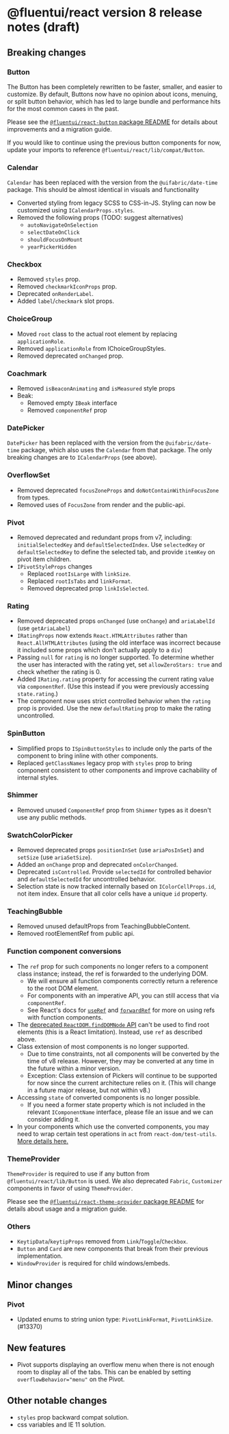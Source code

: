 # @fluentui/react version 8 release notes (draft)

## Breaking changes

### Button

The Button has been completely rewritten to be faster, smaller, and easier to customize. By default, Buttons now have no opinion about icons, menuing, or split button behavior, which has led to large bundle and performance hits for the most common cases in the past.

Please see the [`@fluentui/react-button` package README](https://github.com/microsoft/fluentui/blob/master/packages/react-button/README.md) for details about improvements and a migration guide.

If you would like to continue using the previous button components for now, update your imports to reference `@fluentui/react/lib/compat/Button`.

### Calendar

`Calendar` has been replaced with the version from the `@uifabric/date-time` package. This should be almost identical in visuals and functionality

- Converted styling from legacy SCSS to CSS-in-JS. Styling can now be customized using `ICalendarProps.styles`.
- Removed the following props (TODO: suggest alternatives)
  - `autoNavigateOnSelection`
  - `selectDateOnClick`
  - `shouldFocusOnMount`
  - `yearPickerHidden`

### Checkbox

- Removed `styles` prop.
- Removed `checkmarkIconProps` prop.
- Deprecated `onRenderLabel`.
- Added `label`/`checkmark` slot props.

### ChoiceGroup

- Moved `root` class to the actual root element by replacing `applicationRole`.
- Removed `applicationRole` from IChoiceGroupStyles.
- Removed deprecated `onChanged` prop.

### Coachmark

- Removed `isBeaconAnimating` and `isMeasured` style props
- Beak:
  - Removed empty `IBeak` interface
  - Removed `componentRef` prop

### DatePicker

`DatePicker` has been replaced with the version from the `@uifabric/date-time` package, which also uses the `Calendar` from that package. The only breaking changes are to `ICalendarProps` (see above).

### OverflowSet

- Removed deprecated `focusZoneProps` and `doNotContainWithinFocusZone` from types.
- Removed uses of `FocusZone` from render and the public-api.

### Pivot

- Removed deprecated and redundant props from v7, including: `initialSelectedKey` and `defaultSelectedIndex`. Use `selectedKey` or `defaultSelectedKey` to define the selected tab, and provide `itemKey` on pivot item children.
- `IPivotStyleProps` changes
  - Replaced `rootIsLarge` with `linkSize`.
  - Replaced `rootIsTabs` and `linkFormat`.
  - Removed deprecated prop `linkIsSelected`.

### Rating

- Removed deprecated props `onChanged` (use `onChange`) and `ariaLabelId` (use `getAriaLabel`)
- `IRatingProps` now extends `React.HTMLAttributes` rather than `React.AllHTMLAttributes` (using the old interface was incorrect because it included some props which don't actually apply to a `div`)
- Passing `null` for `rating` is no longer supported. To determine whether the user has interacted with the rating yet, set `allowZeroStars: true` and check whether the rating is 0.
- Added `IRating.rating` property for accessing the current rating value via `componentRef`. (Use this instead if you were previously accessing `state.rating`.)
- The component now uses strict controlled behavior when the `rating` prop is provided. Use the new `defaultRating` prop to make the rating uncontrolled.

### SpinButton

- Simplified props to `ISpinButtonStyles` to include only the parts of the component to bring inline with other components.
- Replaced `getClassNames` legacy prop with `styles` prop to bring component consistent to other components and improve cachability of internal styles.

### Shimmer

- Removed unused `ComponentRef` prop from `Shimmer` types as it doesn't use any public methods.

### SwatchColorPicker

- Removed deprecated props `positionInSet` (use `ariaPosInSet`) and `setSize` (use `ariaSetSize`).
- Added an `onChange` prop and deprecated `onColorChanged`.
- Deprecated `isControlled`. Provide `selectedId` for controlled behavior and `defaultSelectedId` for uncontrolled behavior.
- Selection state is now tracked internally based on `IColorCellProps.id`, not item index. Ensure that all color cells have a unique `id` property.

### TeachingBubble

- Removed unused defaultProps from TeachingBubbleContent.
- Removed rootElementRef from public api.

### Function component conversions

- The `ref` prop for such components no longer refers to a component class instance; instead, the ref is forwarded to the underlying DOM.
  - We will ensure all function components correctly return a reference to the root DOM element.
  - For components with an imperative API, you can still access that via `componentRef`.
  - See React's docs for [`useRef`](https://reactjs.org/docs/hooks-reference.html#useref) and [`forwardRef`](https://reactjs.org/docs/react-api.html#reactforwardref) for more on using refs with function components.
- The [deprecated `ReactDOM.findDOMNode` API](https://reactjs.org/docs/react-dom.html#finddomnode) can't be used to find root elements (this is a React limitation). Instead, use `ref` as described above.
- Class extension of most components is no longer supported.
  - Due to time constraints, not all components will be converted by the time of v8 release. However, they may be converted at any time in the future within a minor version.
  - Exception: Class extension of Pickers will continue to be supported for now since the current architecture relies on it. (This will change in a future major release, but not within v8.)
- Accessing `state` of converted components is no longer possible.
  - If you need a former state property which is not included in the relevant `IComponentName` interface, please file an issue and we can consider adding it.
- In your components which use the converted components, you may need to wrap certain test operations in `act` from `react-dom/test-utils`. [More details here.](https://reactjs.org/docs/test-utils.html#act)

### ThemeProvider

`ThemeProvider` is required to use if any button from `@fluentui/react/lib/Button` is used. We also deprecated `Fabric`, `Customizer` components in favor of using `ThemeProvider`.

Please see the [`@fluentui/react-theme-provider` package README](https://github.com/microsoft/fluentui/blob/master/packages/react-theme-provider/README.md) for details about usage and a migration guide.

### Others

- `KeytipData`/`keytipProps` removed from `Link`/`Toggle`/`Checkbox`.
- `Button` and `Card` are new components that break from their previous implementation.
- `WindowProvider` is required for child windows/embeds.

## Minor changes

### Pivot

- Updated enums to string union type: `PivotLinkFormat`, `PivotLinkSize`. (#13370)

## New features

- Pivot supports displaying an overflow menu when there is not enough room to display all of the tabs. This can be enabled by setting `overflowBehavior="menu"` on the Pivot.

## Other notable changes

- `styles` prop backward compat solution.
- css variables and IE 11 solution.
